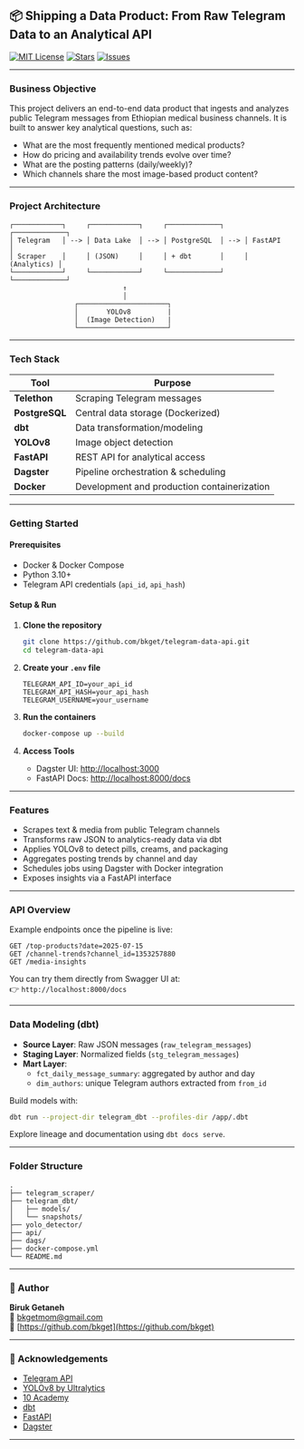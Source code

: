 ## 📦 Shipping a Data Product: From Raw Telegram Data to an Analytical API

[![MIT License](https://img.shields.io/github/license/bkget/telegram-health-analytics.svg)](https://github.com/bkget/telegram-health-analytics/blob/main/LICENSE)
[![Stars](https://img.shields.io/github/stars/bkget/telegram-health-analytics.svg)](https://github.com/bkget/telegram-health-analytics/stargazers)
[![Issues](https://img.shields.io/github/issues/bkget/telegram-health-analytics.svg)](https://github.com/bkget/telegram-health-analytics/issues)

<!-- <p align="right">
  <a href="https://your-dbt-docs-link.com" target="_blank"><strong>» Explore dbt Docs «</strong></a>
</p> -->

---

### Business Objective

This project delivers an end-to-end data product that ingests and analyzes public Telegram messages from Ethiopian medical business channels. It is built to answer key analytical questions, such as:

- What are the most frequently mentioned medical products?
- How do pricing and availability trends evolve over time?
- What are the posting patterns (daily/weekly)?
- Which channels share the most image-based product content?

---

### Project Architecture

```text
┌────────────┐     ┌────────────┐     ┌─────────────┐     ┌─────────────┐
│ Telegram   │ --> │ Data Lake  │ --> │ PostgreSQL  │ --> │ FastAPI     │
│ Scraper    │     │ (JSON)     │     │ + dbt       │     │ (Analytics) │
└────────────┘     └────────────┘     └─────────────┘     └─────────────┘
                            ↑
                            │
                ┌──────────────────────┐
                │       YOLOv8         |
                │  (Image Detection)   |
                └──────────────────────┘
```

---

### Tech Stack

| Tool         | Purpose                                |
|--------------|----------------------------------------|
| **Telethon** | Scraping Telegram messages             |
| **PostgreSQL** | Central data storage (Dockerized)   |
| **dbt**       | Data transformation/modeling          |
| **YOLOv8**    | Image object detection                 |
| **FastAPI**   | REST API for analytical access        |
| **Dagster**   | Pipeline orchestration & scheduling   |
| **Docker**    | Development and production containerization |

---

### Getting Started

#### Prerequisites

- Docker & Docker Compose
- Python 3.10+
- Telegram API credentials (`api_id`, `api_hash`)

#### Setup & Run

1. **Clone the repository**
   ```bash
   git clone https://github.com/bkget/telegram-data-api.git
   cd telegram-data-api
   ```

2. **Create your `.env` file**
   ```env
   TELEGRAM_API_ID=your_api_id
   TELEGRAM_API_HASH=your_api_hash
   TELEGRAM_USERNAME=your_username
   ```

3. **Run the containers**
   ```bash
   docker-compose up --build
   ```

4. **Access Tools**
   - Dagster UI: [http://localhost:3000](http://localhost:3000)
   - FastAPI Docs: [http://localhost:8000/docs](http://localhost:8000)

---

### Features

- Scrapes text & media from public Telegram channels
- Transforms raw JSON to analytics-ready data via dbt
- Applies YOLOv8 to detect pills, creams, and packaging
- Aggregates posting trends by channel and day
- Schedules jobs using Dagster with Docker integration
- Exposes insights via a FastAPI interface

---

### API Overview

Example endpoints once the pipeline is live:

```http
GET /top-products?date=2025-07-15
GET /channel-trends?channel_id=1353257880
GET /media-insights
```

You can try them directly from Swagger UI at:  
👉 `http://localhost:8000/docs`

---

### Data Modeling (dbt)

- **Source Layer**: Raw JSON messages (`raw_telegram_messages`)
- **Staging Layer**: Normalized fields (`stg_telegram_messages`)
- **Mart Layer**:
  - `fct_daily_message_summary`: aggregated by author and day
  - `dim_authors`: unique Telegram authors extracted from `from_id`

Build models with:

```bash
dbt run --project-dir telegram_dbt --profiles-dir /app/.dbt
```

Explore lineage and documentation using `dbt docs serve`.

---

### Folder Structure

```
.
├── telegram_scraper/
├── telegram_dbt/
│   ├── models/
│   └── snapshots/
├── yolo_detector/
├── api/
├── dags/
├── docker-compose.yml
└── README.md
```

---

### 👤 Author

**Biruk Getaneh**  
📧 [bkgetmom@gmail.com](mailto:bkgetmom@gmail.com)  
🔗 [https://github.com/bkget](https://github.com/bkget)

---

### 🙏 Acknowledgements

- [Telegram API](https://core.telegram.org/)
- [YOLOv8 by Ultralytics](https://github.com/ultralytics/ultralytics)
- [10 Academy](https://10academy.org)
- [dbt](https://www.getdbt.com/)
- [FastAPI](https://fastapi.tiangolo.com/)
- [Dagster](https://dagster.io)

---

<!-- Shields -->
[license-shield]: https://img.shields.io/github/license/bkget/telegram-data-api?style=for-the-badge
[license-url]: https://github.com/bkget/telegram-data-api/blob/main/LICENSE
[stars-shield]: https://img.shields.io/github/stars/bkget/telegram-data-api?style=for-the-badge
[stars-url]: https://github.com/bkget/telegram-data-api/stargazers
[issues-shield]: https://img.shields.io/github/issues/bkget/telegram-data-api?style=for-the-badge
[issues-url]: https://github.com/bkget/telegram-data-api/issues
